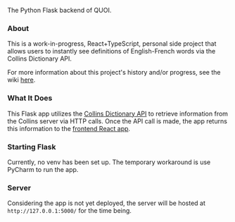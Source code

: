 The Python Flask backend of QUOI.

### About
This is a work-in-progress, React+TypeScript, personal side project that allows users to instantly see definitions of English-French words via the Collins Dictionary API.

For more information about this project's history and/or progress, see the wiki [here](https://github.com/kpatenio/QUOI/wiki).

### What It Does
This Flask app utilizes the [Collins Dictionary API](https://www.collinsdictionary.com/api/) to retrieve information from the Collins server via HTTP calls. Once the API call is made, the app returns this information to the [frontend React app](https://github.com/kpatenio/quoi-react-app).

### Starting Flask
Currently, no venv has been set up. The temporary workaround is use PyCharm to run the app.

### Server
Considering the app is not yet deployed, the server will be hosted at `http://127.0.0.1:5000/` for the time being.
